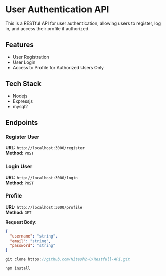 # User Authentication API

This is a RESTful API for user authentication, allowing users to register, log in, and access their profile if authorized.

## Features

- User Registration
- User Login
- Access to Profile for Authorized Users Only

## Tech Stack
- Nodejs
- Expressjs
- mysql2

## Endpoints

### Register User

**URL:** `http://localhost:3000/register`  
**Method:** `POST`  

### Login User

**URL:** `http://localhost:3000/login`  
**Method:** `POST`  

### Profile

**URL:** `http://localhost:3000/profile`  
**Method:** `GET`  

**Request Body:**
```json
{
  "username": "string",
  "email": "string",
  "password": "string"
}
```

```javascript
git clone https://github.com/Nitesh2-0/Restfull-API.git
```

```javascript
npm install 
```

